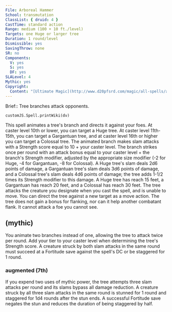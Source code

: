 ```yaml
---
File: Arboreal Hammer
School: transmutation
ClassList: { druid: 4 }
CastTime: standard action
Range: medium (100 + 10 ft./level)
Targets: one Huge or larger tree
Duration: 1 round/level
Dismissible: yes
SavingThrow: none
SR: no
Components:
  V: yes
  S: yes
  DF: yes
SLALevel: 4
Mythic: yes
Copyright:
  Content: "[Ultimate Magic](http://www.d20pfsrd.com/magic/all-spells/a/arboreal-hammer)"
---
```

Brief:: Tree branches attack opponents.

```dataviewjs
customJS.Spell.printWiki(dv)
```

This spell animates a tree's branch and directs it against your foes. At caster level 10th or lower, you can target a Huge tree. At caster level 11th-15th, you can target a Gargantuan tree, and at caster level 16th or higher you can target a Colossal tree. The animated branch makes slam attacks with a Strength score equal to 10 + your caster level. The branch strikes once per round with an attack bonus equal to your caster level + the branch's Strength modifier, adjusted by the appropriate size modifier (-2 for Huge, -4 for Gargantuan, -8 for Colossal). A Huge tree's slam deals 2d6 points of damage, a Gargantuan tree's slam deals 3d6 points of damage, and a Colossal tree's slam deals 4d6 points of damage; the tree adds 1-1/2 times its Strength modifier to this damage. A Huge tree has reach 15 feet, a Gargantuan has reach 20 feet, and a Colossal has reach 30 feet. The tree attacks the creature you designate when you cast the spell, and is unable to move. You can direct the tree against a new target as a move action. The tree does not gain a bonus for flanking, nor can it help another combatant flank. It cannot attack a foe you cannot see.


## (mythic)

You animate two branches instead of one, allowing the tree to attack twice per round. Add your tier to your caster level when determining the tree's Strength score. A creature struck by both slam attacks in the same round must succeed at a Fortitude save against the spell's DC or be staggered for 1 round.


### augmented (7th)

If you expend two uses of mythic power, the tree attempts three slam attacks per round and its slams bypass all damage reduction. A creature struck by all three slam attacks in the same round is stunned for 1 round and staggered for 1d4 rounds after the stun ends. A successful Fortitude save negates the stun and reduces the duration of being staggered by half.
